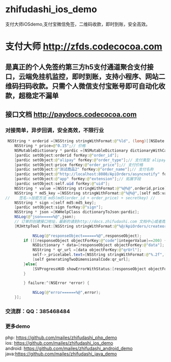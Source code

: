 # zhifudashi_ios_demo
支付大师iOSdemo,支付宝微信免签，二维码收款，即时到账，安全高效。
# 支付大师 http://zfds.codecocoa.com
## 是真正的个人免签约第三方h5支付通道聚合支付接口，云端免挂机监控，即时到账，支持小程序、网站二维码扫码收款。只需个人微信支付宝账号即可自动化收款，超稳定不漏单

## 接口文档  http://paydocs.codecocoa.com


### 对接简单，异步回调，安全高效，不限行业


``` java
 NSString * orderid =[NSString stringWithFormat:@"%ld", (long)[[NSDate date] timeIntervalSince1970] * 1000];// 商户本地订单ID
    NSString * price=@"0.15";// 价格
    NSMutableDictionary * pardic =[NSMutableDictionary dictionaryWithCapacity:0];
    [pardic setObject:orderid forKey:@"order_id"];
    [pardic setObject:@"alipay" forKey:@"order_type"];// 支付类型 alipay / wechat
    [pardic setObject:price forKey:@"order_price"];// 支付价格
    [pardic setObject:@"测试商品2" forKey:@"order_name"];// 支付名称
    [pardic setObject:@"http://localhost:8080/ApiOrders/asyncnotify" forKey:@"redirect_url"];// 异步通知的地址
    [pardic setObject:@"app" forKey:@"extension"];// 拓展字段
    [pardic setObject:self.uid forKey:@"uid"];
    NSString * value =[NSString stringWithFormat:@"%@%@",orderid,price];
    NSString * md5_key =[NSString stringWithFormat:@"%@%@",[self md5:value],self.appkey];
//    签名->加密方法 md5(md5(order_id + order_price) + secretkey) //
    NSString * sign =[self md5:md5_key];
    [pardic setObject:sign forKey:@"sign"];
    NSString * json =[KWHelpClass dictionaryToJson:pardic];
    NSLog(@"json=====%@",json);
    // 订单的创建接口地址，最新的请到http://docs.zhifudashi.com 文档中心或者商户后台获取
    [MJHttpTool Post:[NSString stringWithFormat:@"%@/ApiOrders/createorder",@"https://www.zhifudashi.com"] parameters:pardic success:^(id responseObject) {
        
            NSLog(@"responseObject======%@",responseObject);
        if ([[responseObject objectForKey:@"code"]integerValue]==200) {
            NSDictionary * data=[responseObject objectForKey:@"data"];
            NSString * qr_url =[data objectForKey:@"qrUrl"];
            self->_pricelabel.text=[NSString stringWithFormat:@"%.2f",[[data objectForKey:@"orderPrice"]floatValue]];
            [self generatingTwoDimensionalCode:qr_url];
        }else{
            [SVProgressHUD showErrorWithStatus:[responseObject objectForKey:@"msg"]];
        }
        
        } failure:^(NSError *error) {
            
            NSLog(@"error======%@",error);
    }];

```


### 交流群：QQ：385468484

### 更多demo
php:   https://github.com/mailes/zhifudashi_php_demo  
ios: https://github.com/mailes/zhifudashi_ios_demo    
android: https://github.com/mailes/zhifudashi_android_demo   
java:https://github.com/mailes/zhifudashi_java_demo   
